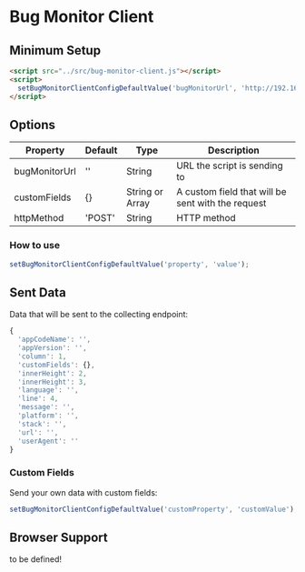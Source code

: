 # Bug Monitor Client

## Minimum Setup
```html
<script src="../src/bug-monitor-client.js"></script>
<script>
  setBugMonitorClientConfigDefaultValue('bugMonitorUrl', 'http://192.168.178.37:5000');
</script>
```

## Options

| Property  | Default | Type | Description |
| -------- | -------- | ---- | ----------- |
| bugMonitorUrl | '' | String | URL the script is sending to |
| customFields  | {} | String or Array | A custom field that will be sent with the request |
| httpMethod | 'POST' | String | HTTP method |

### How to use

```javascript
setBugMonitorClientConfigDefaultValue('property', 'value');
```

## Sent Data

Data that will be sent to the collecting endpoint:

```javascript
{
  'appCodeName': '',
  'appVersion': '',
  'column': 1,
  'customFields': {},
  'innerHeight': 2,
  'innerHeight': 3,
  'language': '',
  'line': 4,
  'message': '',
  'platform': '',
  'stack': '',
  'url': '',
  'userAgent': ''
}
```

### Custom Fields

Send your own data with custom fields:

```javascript
setBugMonitorClientConfigDefaultValue('customProperty', 'customValue');
```

## Browser Support

to be defined!
